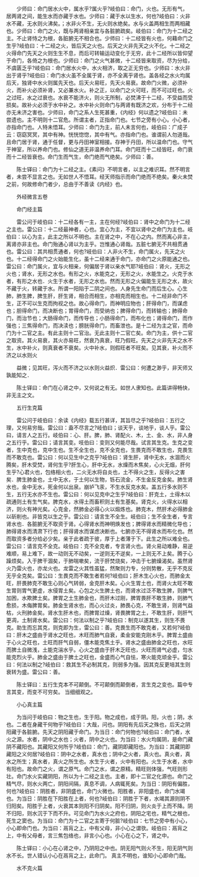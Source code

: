 <!-- { "loadSidebar": true } -->
　　少师曰：命门居水火中，属水乎?属火乎?岐伯曰：命门，火也。无形有气，居两肾之间，能生水而亦藏于水也。少师曰：藏于水以生水，何也?岐伯曰：火非水不藏，无水则火沸矣。；水非火不生，无火则水绝矣。水与火盖两相生而两相藏也。少师曰：命门之火，既与两肾相亲宜与各脏腑疏矣。岐伯曰：命门为十二经之主。不止肾恃之为根，各脏腑无不相合也。少师曰：十二经皆有火也，何藉命门之生乎?岐伯曰：十二经之火，皆后天之火也。后天之火非先天之火不化。十二经之火得命门先天之火则生生不息，而后可转输运动变化于无穷，此十二经所以皆仰望于命门，各倚之为根也。少师曰：命门之火气甚微，十二经皆来取资，尽为分给，不虞匮乏乎?岐伯曰：命门居水火中，水火相济，取之正无穷也。少师曰：水火非出于肾乎?岐伯曰：命门水火虽不全属于肾，亦不全离乎肾也。盖各经之水火均属后天，独肾中水火则属先天也。后天火易旺，先天火易衰。故命门火微，必须补火，而补火必须补肾，又必兼水火。补之正，以命门之火可旺，而不可过旺也。火之过旺，水之过衰也。水衰不能济火，则火无所制，必焚沸于十二经，不受益而受损矣。故补火必须于水中补之。水中补火则命门与两肾有既济之欢，分布于十二经亦无未济之害也。少师曰，命门之系人生死甚重，《内经》何以遗之?岐伯曰：未尝遗也。主不明则十二官危。所谓主者，正指命门也。七节之旁有小心。小心者，亦指命门也。人特未悟耳。少师曰：命门为主，前人未言何也，岐伯曰：广成子云：窃窈冥冥，其中有神。恍恍惚惚，其中有气。亦指命门也。谁谓前人勿道哉。且命门居于肾，通于任督，更与丹田神室相接。存神于丹田，所以温命门也。守气于神室，所以养命门也。修仙之道无非温养命门耳。命门旺而十二经皆旺，命门衰而十二经皆衰也。命门生而气生，命门绝而气绝矣。少师曰：善。

　　陈士铎曰：命门为十二经之主。《素问》不明言者，以主之难识耳。然不明言者，未尝不显言之也。无如世人不悟耳。经天师指示而命门绝而不绝矣。秦火未焚之前，何故修命门者少，总由于不善读《内经》也。

　　外经微言五卷

　　命门经主篇

　　雷公问于岐伯曰：十二经各有一主，主在何经?岐伯曰：肾中之命门为十二经之主也。雷公曰：十二经最神者，心也。宜心为主，不宜以肾中之命门为主也。岐伯曰：以心为主，此主之所以不明也。主在肾之中，不在心之内。然而离心非主，离肾亦非主也。命门殆通心肾以为主乎。岂惟通心肾哉。五脏七腑无不共相贯通也。雷公曰：其共相贯通者，何也?岐伯曰：人非火不生，命门属火，先天之火也。十二经得命门之火始能生化，虽十二经来通于命门，亦命门之火原能通之也。雷公曰：命门属火，宜与火相亲，何偏居于肾以亲水气耶?岐伯曰：肾火，无形之火也；肾水，无形之水也。有形之火，水能克之，无形之火，水能生之。火克于水者，有形之水也．火生于水者，无形之水也。然而无形之火偏能生无形之水，故火不藏于火，转藏于水。所谓一阳陷于二阴之间也。人身先生命门而后生心。心生肺，肺生脾，脾生肝，肝生肾，相合而相生，亦相克而相生也。十二经非命门不生，正不可以生克而拘视之也。故心得命门，而神明应物也；肝得命门，而谋虑也；胆得命门，而决断也；胃得命门，而受纳也；脾得命门，而转输也；肺得命门，而治节也；大肠得命门，而传导也；小肠得命门，而布化也；肾得命门，而作强也；三焦得命门，而决渎也；膀胱得命门，而畜泄也。是十二经为主之官，而命门为十二官之主。有此主则十二官治。无此主则十二官亡矣。命门为主，供十二官之取资。其火易衰，其火亦易旺，然衰乃真衰，旺乃假旺。先天之火非先天之水不生，水中补火，则真衰者不衰矣。火中补水，则假旺者不旺矣。见其衰，补火而不济之以水则火

　　益微；见其旺，泻火而不济之以水则火益炽．雷公曰：何遭之渺乎，非天师又孰能知之．

　　陈士铎曰：命门在心肾之中，又何说之有无。如世人隶知也。此篇讲得畅快，非无主之文。

　　五行生克篇

　　雷公问于岐伯曰：余读《内经》载五行甚详，其旨尽之乎?岐伯曰：五行之理，又何易穷哉。雷公曰：盍不尽言之?岐伯曰；谈天乎，谈地乎，谈人乎。雷公曰，请言人之五行。岐伯曰：心、肝。脾，肺、肾配火、木，土、金、水，非人身之五行乎。雷公曰；请言其变。吱伯曰：变则又何能尽哉。试言其生克。生克之变者，生中克也，克中生也。生不全生也，克不全克也，生畏克而不敢生也，克畏生而不敢克也。雷公曰：何以见生中之克乎?岐伯曰：肾生肝，肾中无水，水涸而火腾矣，肝木受焚，肾何生乎?肝生心，肝中无水，水燥而木焦矣，心火无烟，肝何生乎?心君火也，包络相火也，二火无水将自炎也，土不得火之生，反得火之害矣．脾生肺金也，土中无水，于土何以生物，铄石流金，不生金反克金矣。肺生肾水也，金中无水，死金何以出泉。崩垆飞汞，不生水反克水矣。盖五行多水则不生，五行无水亦不生也。雷公曰：何以见克中之生乎?岐伯曰：肝克土，土得木以疏通则土有生气矣。脾克水，水得土而畜积则土有生基矣。肾克火，火得水以相济，则火有神光矣。心克金，然肺金必得心火以煅炼也。肺克木，然肝术必得肺金以斫削也。非皆克以生之乎。雷公曰：请言生不全生。岐伯曰；生不全生者，专言肾水也．各脏腑无不取资于肾。心得肾水而神明焕发也；脾得肾水而精微化导也；肺得肾水而清肃下行也；肝得肾水而谋虑决断也。七腑亦无不得肾水而布化也。然而取资多者分给必少矣。亲于此者疏于彼，厚于上者薄于下。此生之所以难全也。雷公曰：请言克不全克。岐伯曰：克不全克者，专言肾火也。肾火易动难静，易逆难顺，易上难下，故一动则无不动矣，一逆则无不逆矣，一上则无不上矣。腾于心躁烦矣。入于脾干涸矣，于肺喘嗽矣，流于肝焚烧矣，冲击于七腑燥渴矣。虽然肾火乃雷火也，亦龙火也。龙雷之火其性虽猛，然聚则力专，分则势散，无乎不克反无乎全克矣。雷公曰：生畏克而不敢生者若何?岐伯曰；肝木生心火也，而肺金太旺，肝畏肺克不敢生心则心气转弱，金克肝木矣。心火生胃土也，而肾火太旺不敢生胃则胃气更虚，水侵胃土矣。心包之火生脾土也，而肾水过泛不敢生脾，则脾气加困，水欺脾土矣。脾胃之土生肺金也，而肝木过刚，脾胃畏肝不敢生肺，则肺气愈损，木侮脾胃矣。肺金生肾水也，而心火过炎，肺畏心克，不敢生肾，则肾气益枯，火刑肺金矣。肾水生肝木也，而脾胃过燥，肾畏脾胃之土，不敢生肝，则肝气更凋，土制肾水矣。雷公曰：何法以制之乎?岐伯曰：制克以遂其生，则生不畏克。助生而忘其克，则克即为生，雷公曰：善。克畏生而不敢克者，又若何?岐伯曰：肝木之盛由于肾水之旺也，木旺而肺气自衰，柔金安能克刚木乎。脾胃土盛由于心火之旺也，土旺而肝气自弱，僵木能克焦土乎。肾水之盛由肺金之旺也，水旺而脾土自微浅，土能克湍水乎。心火之盛由于肝木乏旺也，火旺而肾气必虚，匀水能克烈火乎。肺金之盛由于脾土之旺也，金盛而心气自怯，寒火能克顽金乎。雷公曰：何法以制之?岐伯曰：救其生不必制其克，则弱多为强。因其克反更培其生则衰转为盛。雷公曰：善。

　　陈士铎曰：五行生克本不可颠倒。不可颠倒而颠倒者，言生克之变也。篇中专言其变，而变不可穷矣。 当细细观之。

　　小心真主篇

　　为当问于岐伯曰：物之生也，生于阳。物之成也，成于阴。阳，火也；阴，水也。二者在身藏干何物乎?岐伯曰：大哉，问也。阴阳有先后天之殊也，后天之阴阳藏于各脏腑。先天之阴阳藏于命门。为当日：命门何物也?岐伯曰：命门者，水火之源。水者，阴中之水也；火者，阴中之火也。为当曰：水火均属阴，是命门藏阴不藏阳也。其藏阳又何所乎?岐伯曰：命门，藏阴即藏阳也。为当曰：其藏阴即藏阳之义何居?岐伯曰：阴中之水者，真水也；阴中之火者，真火也。真火者，真水之所生；真水者，真火之所生也。水生于火者，火中有阳也。火生于水者，水中有阳也。故命门之火，谓之原气。命门之水，谓之原精。精旺则体强，气旺则形壮。命门水火实藏阴阳，所以为十二经之主也。主者，即十二官之化源也。命门之精气尽，则水火两亡，阴阳间隔，真息不调，人病辄死矣。为当日：阴阳有偏胜，何也?岐伯曰：阴胜者，非阴盛也，命门火微也。阳胜者，非阳盛也，命门水竭也。为当日：阴胜在下阳胜在上者，何也?岐伯曰：阴胜于下者，水竭其源则阴不归阳矣。阳胜于上者，火衰其本则阳不归阴矣。阳不归阴，则火炎于上而不降。阴不归阳，则水沉于下而不升。可见命门为水火之府也，阴阳之宅也，精气之根也，死生之窦也。为当曰：命门为十二官之主寄于何脏?岐伯曰：七节之旁中有小心，小心即命门也。为当曰：鬲肓之上，中有父母，非小心之谓欤。岐伯曰：鬲肓之上，中有父母者，言三焦包络也，非言小心也。小心在心之下，肾之中。

　　陈士铎曰：小心在心肾之中，乃阴阳之中也。阴无阳气则火不生，阳无阴气则水不长。世人错认小心在鬲肓之上，此命门。 真主不明也，谁知小心即命门哉。

　　水不克火篇

